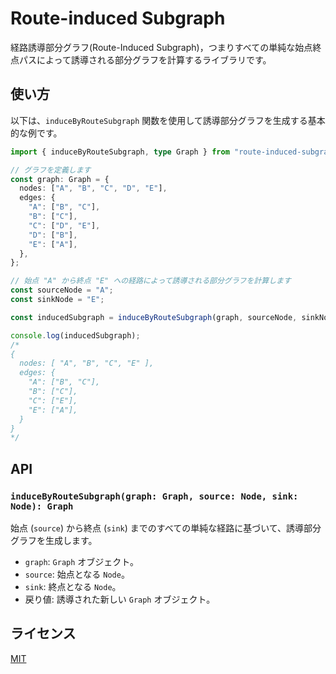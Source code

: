 # Route-induced Subgraph

経路誘導部分グラフ(Route-Induced Subgraph)，つまりすべての単純な始点終点パスによって誘導される部分グラフを計算するライブラリです。

## 使い方

以下は、`induceByRouteSubgraph` 関数を使用して誘導部分グラフを生成する基本的な例です。

```typescript
import { induceByRouteSubgraph, type Graph } from "route-induced-subgraph";

// グラフを定義します
const graph: Graph = {
  nodes: ["A", "B", "C", "D", "E"],
  edges: {
    "A": ["B", "C"],
    "B": ["C"],
    "C": ["D", "E"],
    "D": ["B"],
    "E": ["A"],
  },
};

// 始点 "A" から終点 "E" への経路によって誘導される部分グラフを計算します
const sourceNode = "A";
const sinkNode = "E";

const inducedSubgraph = induceByRouteSubgraph(graph, sourceNode, sinkNode);

console.log(inducedSubgraph);
/*
{
  nodes: [ "A", "B", "C", "E" ],
  edges: { 
    "A": ["B", "C"],
    "B": ["C"],
    "C": ["E"],
    "E": ["A"],
  }
}
*/
```

## API

### `induceByRouteSubgraph(graph: Graph, source: Node, sink: Node): Graph`

始点 (`source`) から終点 (`sink`) までのすべての単純な経路に基づいて、誘導部分グラフを生成します。

-   `graph`: `Graph` オブジェクト。
-   `source`: 始点となる `Node`。
-   `sink`: 終点となる `Node`。
-   戻り値: 誘導された新しい `Graph` オブジェクト。

## ライセンス

[MIT](./LICENSE)
